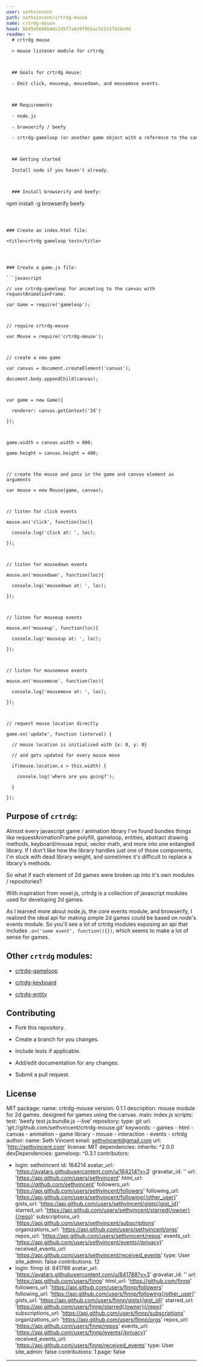 ```yaml
---
user: sethvincent
path: sethvincent/crtrdg-mouse
name: crtrdg-mouse
head: bb45e5606b4dc2d5ffa039f9b5ac922c57b5be9d
readme: >
  # crtrdg mouse

  > mouse listener module for crtrdg



  ## Goals for crtrdg mouse:

  - Emit click, mouseup, mousedown, and mousemove events.



  ## Requirements

  - node.js

  - browserify / beefy

  - crtrdg-gameloop (or another game object with a reference to the canvas id)



  ## Getting started

  Install node if you haven't already.



  ### Install browserify and beefy:

  ```

  npm install -g browserify beefy

  ```



  ### Create an index.html file:

  ```

  <!DOCTYPE html>

  <html>

  <head>

    <title>crtrdg gameloop test</title>

  </head>

  <body>



  <canvas id="game"></canvas>



  <script src="./bundle.js"></script>

  </body>

  </html>

  ```



  ### Create a game.js file:

  ```javascript

  // use crtrdg-gameloop for animating to the canvas with requestAnimationFrame.

  var Game = require('gameloop');



  // require crtrdg-mouse

  var Mouse = require('crtrdg-mouse');



  // create a new game

  var canvas = document.createElement('canvas');

  document.body.appendChild(canvas);



  var game = new Game({

    renderer: canvas.getContext('2d')

  });



  game.width = canvas.width = 800;

  game.height = canvas.height = 400;



  // create the mouse and pass in the game and canvas element as arguments

  var mouse = new Mouse(game, canvas);



  // listen for click events

  mouse.on('click', function(loc){

    console.log('click at: ', loc);

  });



  // listen for mousedown events

  mouse.on('mousedown', function(loc){

    console.log('mousedown at: ', loc);

  });



  // listen for mouseup events

  mouse.on('mouseup', function(loc){

    console.log('mouseup at: ', loc);

  });



  // listen for mousemove events

  mouse.on('mousemove', function(loc){

    console.log('mousemove at: ', loc);

  });



  // request mouse location directly

  game.on('update', function (interval) {

    // mouse location is initialised with {x: 0, y: 0}

    // and gets updated for every mouse move

    if(mouse.location.x > this.width) {

      console.log('where are you going?');

    }

  });

  ```



  ## Purpose of `crtrdg`:

  Almost every javascript game / animation library I've found bundles things like
  requestAnimationFrame polyfill, gameloop, entities, abstract drawing methods,
  keyboard/mouse input, vector math, and more into one entangled library. If
  I don't like how the library handles just one of those components, I'm stuck
  with dead library weight, and sometimes it's difficult to replace a library's
  methods.



  So what if each element of 2d games were broken up into it's own modules
  / repositories?



  With inspiration from voxel.js, crtrdg is a collection of javascript modules
  used for developing 2d games.



  As I learned more about node.js, the core events module, and browserify,
  I realized the ideal api for making simple 2d games could be based on node's
  events module. So you'll see a lot of crtrdg modules exposing an api that
  includes `.on('some event', function(){})`, which seems to make a lot of sense
  for games.



  ## Other `crtrdg` modules:

  - [crtrdg-gameloop](http://github.com/sethvincent/crtrdg-gameloop)

  - [crtrdg-keyboard](http://github.com/sethvincent/crtrdg-keyboard)

  - [crtrdg-entity](http://github.com/sethvincent/crtrdg-entity)





  ## Contributing

  - Fork this repository.

  - Create a branch for you changes.

  - Include tests if applicable.

  - Add/edit documentation for any changes.

  - Submit a pull request.



  ## License

  MIT
package:
  name: crtrdg-mouse
  version: 0.1.1
  description: mouse module for 2d games. designed for games using the canvas.
  main: index.js
  scripts:
    test: 'beefy test.js:bundle.js --live'
  repository:
    type: git
    url: 'git://github.com/sethvincent/crtrdg-mouse.git'
  keywords:
    - games
    - html
    - canvas
    - animation
    - game library
    - mouse
    - interaction
    - events
    - crtrdg
  author:
    name: Seth Vincent
    email: sethvincent@gmail.com
    url: 'http://sethvincent.com'
  license: MIT
  dependencies:
    inherits: ^2.0.0
  devDependencies:
    gameloop: ^0.3.1
contributors:
  - login: sethvincent
    id: 164214
    avatar_url: 'https://avatars.githubusercontent.com/u/164214?v=3'
    gravatar_id: ''
    url: 'https://api.github.com/users/sethvincent'
    html_url: 'https://github.com/sethvincent'
    followers_url: 'https://api.github.com/users/sethvincent/followers'
    following_url: 'https://api.github.com/users/sethvincent/following{/other_user}'
    gists_url: 'https://api.github.com/users/sethvincent/gists{/gist_id}'
    starred_url: 'https://api.github.com/users/sethvincent/starred{/owner}{/repo}'
    subscriptions_url: 'https://api.github.com/users/sethvincent/subscriptions'
    organizations_url: 'https://api.github.com/users/sethvincent/orgs'
    repos_url: 'https://api.github.com/users/sethvincent/repos'
    events_url: 'https://api.github.com/users/sethvincent/events{/privacy}'
    received_events_url: 'https://api.github.com/users/sethvincent/received_events'
    type: User
    site_admin: false
    contributions: 12
  - login: finnp
    id: 841788
    avatar_url: 'https://avatars.githubusercontent.com/u/841788?v=3'
    gravatar_id: ''
    url: 'https://api.github.com/users/finnp'
    html_url: 'https://github.com/finnp'
    followers_url: 'https://api.github.com/users/finnp/followers'
    following_url: 'https://api.github.com/users/finnp/following{/other_user}'
    gists_url: 'https://api.github.com/users/finnp/gists{/gist_id}'
    starred_url: 'https://api.github.com/users/finnp/starred{/owner}{/repo}'
    subscriptions_url: 'https://api.github.com/users/finnp/subscriptions'
    organizations_url: 'https://api.github.com/users/finnp/orgs'
    repos_url: 'https://api.github.com/users/finnp/repos'
    events_url: 'https://api.github.com/users/finnp/events{/privacy}'
    received_events_url: 'https://api.github.com/users/finnp/received_events'
    type: User
    site_admin: false
    contributions: 1
page: false
---
```


